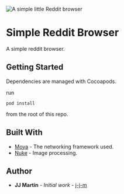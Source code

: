 
![A simple little Reddit browser](https://cdn.drawception.com/images/panels/2018/3-6/gDpEMg4WkR-2.png)
# Simple Reddit Browser

A simple reddit browser. 

## Getting Started

Dependencies are managed with Cocoapods.

run
```
pod install
```
from the root of this repo.

## Built With

* [Moya](https://github.com/Moya/Moya) - The networking framework used.
* [Nuke](https://github.com/kean/Nuke) - Image processing.


## Author

* **JJ Martin** - *Initial work* - [j-j-m](https://github.com/j-j-m)
